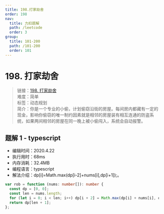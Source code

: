 ```yaml
---
title: 198.打家劫舍
order: 198
nav:
  title: 力扣题解
  path: /leetcode
  order: 3
group:
  title: 101-200
  path: /101-200
  order: 101
---
```


# 198. 打家劫舍

> 链接：[198. 打家劫舍](https://leetcode-cn.com/problems/house-robber/)  
> 难度：简单  
> 标签：动态规划  
> 简介：你是一个专业的小偷，计划偷窃沿街的房屋。每间房内都藏有一定的现金，影响你偷窃的唯一制约因素就是相邻的房屋装有相互连通的防盗系统，如果两间相邻的房屋在同一晚上被小偷闯入，系统会自动报警。

## 题解 1 - typescript

- 编辑时间：2020.4.22
- 执行用时：68ms
- 内存消耗：32.4MB
- 编程语言：typescript
- 解法介绍：dp[i]=Math.max(dp[i-2]+nums[i],dp[i+1]);。

```typescript
var rob = function (nums: number[]): number {
  const dp = [0, 0];
  const len = nums.length;
  for (let i = 0; i < len; i++) dp[i + 2] = Math.max(dp[i] + nums[i], dp[i + 1]);
  return dp[len + 1];
};
```
